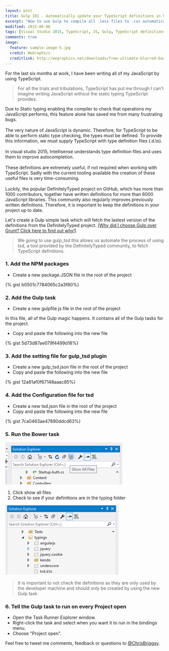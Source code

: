 ```yaml
---
layout: post
title: Gulp 101 - Automatically update your TypeScript definitions in Visual Studio 2015
excerpt: "How to use Gulp to compile all .less files to .css automatically."
modified: 2015-06-06
tags: [Visual Studio 2015, TypeScript, JS, Gulp, TypeScript definitions ]
comments: true
image:
  feature: sample-image-5.jpg
  credit: WeGraphics
  creditlink: http://wegraphics.net/downloads/free-ultimate-blurred-background-pack/
---
```

For the last six months at work, I have been writing all of my JavaScript by using TypeScript.

> For all the trials and tribulations, TypeScript has put me through I can't imagine writing JavaScript without the static typing TypeScript provides.

Due to Static typing enabling the compiler to check that operations my JavaScript performs, this feature alone has saved me from many frustrating bugs.<br><br>The very nature of JavaScript is dynamic. Therefore, for TypeScript to be able to perform static type checking, the types must be defined.  To provide this information, we must supply TypeScript with type definition files (.d.ts). <br><br>In visual studio 2015, Intellisense understands type definition files and uses them to improve autocompletion.<br><br>These definitions are extremely useful, if not required when working with  TypeScript.  Sadly with the current tooling available the creation of these useful files is very time-consuming. <br><br>Luckily, the popular DefinitelyTyped project on GitHub, which has more than 1000 contributors, together have written definitions for more than 6000 JavaScript libraries. This community also regularly improves previously written definitions. Therefore, it is important to keep the definitions in your project up to date.

Let's create a Gulp simple task which will fetch the lastest version of the definitions from the DefinitelyTyped project. [(Why did I choose Gulp over Grunt? Click here to find out why!)](http://blog.chrisbriggsy.com/Gulp-101-CSS-all-the-LESS/)

> We going to use gulp_tsd this allows us automate the process of using tsd, a tool provided by the DefinitelyTyped community, to fetch TypeScript definitions.

### 1. Add the NPM packages

* Create a new package.JSON file in the root of the project

{% gist b0501c7784065c2a3f80%}

### 2. Add the Gulp task

* Create a new gulpfile.js file in the root of the project

In this file, all of the Gulp magic happens. It contains all of the Gulp tasks for the project.

* Copy and paste the following into the new file

{% gist 5d73d87ae079f4499d18%}

### 3. Add the setting file for gulp_tsd plugin

* Create a new gulp_tsd.json file in the root of the project
* Copy and paste the following into the new file

{% gist 12a61af0f67148aaac85%}

### 4. Add the Configuration file for tsd

* Create a new tsd.json file in the root of the project
* Copy and paste the following into the new file

{% gist 7ca0463ae47890ddcd63%}

### 5. Run the Bower task

![Click show all files](/images/2015-08-24_12-22-41-compressor.png)

1. Click show all files
2. Check to see if your definitions are in the typing folder

![Definitions are in the typing folder](/images/2015-08-25_12-08-50-compressor.png)

> It is important to not check the definitions as they are only used by the developer machine and should only be created by using the new Gulp task 

### 6. Tell the Gulp task to run on every Project open

* Open the Task Runner Explorer window. 
* Right-click the task and select when you want it to run in the bindings menu. 
* Choose "Project open".

Feel free to tweet me comments, feedback or questions to [@ChrisBriggsy](https://twitter.com/ChrisBriggsy).